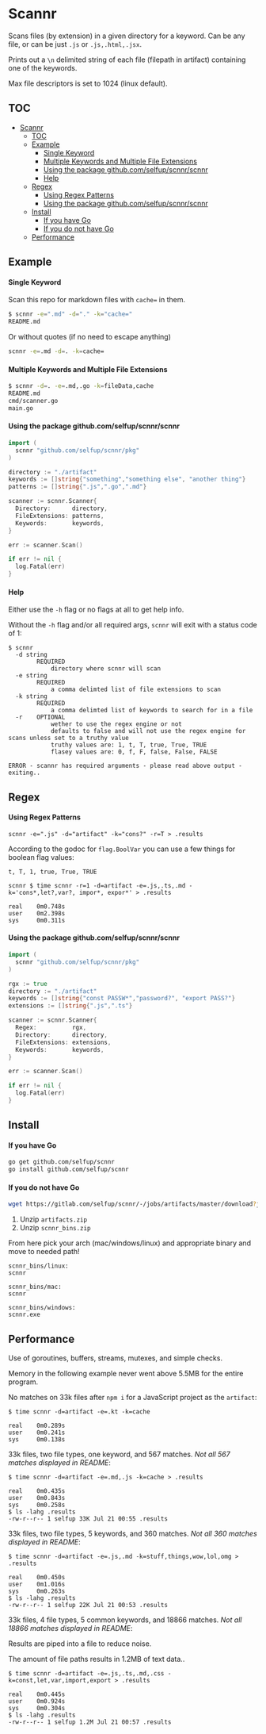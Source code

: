 # Scannr

Scans files (by extension) in a given directory for a keyword. Can be any file, or can be just `.js` or `.js,.html,.jsx`.

Prints out a `\n` delimited string of each file (filepath in artifact) containing one of the keywords.

Max file descriptors is set to 1024 (linux default).

## TOC

<!-- toc -->

- [Scannr](#scannr)
  - [TOC](#toc)
  - [Example](#example)
    - [Single Keyword](#single-keyword)
    - [Multiple Keywords and Multiple File Extensions](#multiple-keywords-and-multiple-file-extensions)
    - [Using the package github.com/selfup/scnnr/scnnr](#using-the-package-githubcomselfupscnnrscnnr)
    - [Help](#help)
  - [Regex](#regex)
    - [Using Regex Patterns](#using-regex-patterns)
    - [Using the package github.com/selfup/scnnr/scnnr](#using-the-package-githubcomselfupscnnrscnnr-1)
  - [Install](#install)
    - [If you have Go](#if-you-have-go)
    - [If you do not have Go](#if-you-do-not-have-go)
  - [Performance](#performance)

<!-- tocstop -->

## Example

#### Single Keyword

Scan this repo for markdown files with `cache=` in them.

```bash
$ scnnr -e=".md" -d="." -k="cache="
README.md
```

Or without quotes (if no need to escape anything)

```bash
scnnr -e=.md -d=. -k=cache=
```

#### Multiple Keywords and Multiple File Extensions

```bash
$ scnnr -d=. -e=.md,.go -k=fileData,cache
README.md
cmd/scanner.go
main.go
```

#### Using the package github.com/selfup/scnnr/scnnr

```go
import (
  scnnr "github.com/selfup/scnnr/pkg"
)

directory := "./artifact"
keywords := []string{"something","something else", "another thing"}
patterns := []string{".js",".go",".md"}

scanner := scnnr.Scanner{
  Directory:      directory,
  FileExtensions: patterns,
  Keywords:       keywords,
}

err := scanner.Scan()

if err != nil {
  log.Fatal(err)
}
```

#### Help

Either use the `-h` flag or no flags at all to get help info.

Without the `-h` flag and/or all required args, `scnnr` will exit with a status code of 1:

```
$ scnnr
  -d string
        REQUIRED
            directory where scnnr will scan
  -e string
        REQUIRED
            a comma delimted list of file extensions to scan
  -k string
        REQUIRED
            a comma delimted list of keywords to search for in a file
  -r    OPTIONAL
            wether to use the regex engine or not
            defaults to false and will not use the regex engine for scans unless set to a truthy value
            truthy values are: 1, t, T, true, True, TRUE
            flasey values are: 0, f, F, false, False, FALSE

ERROR - scannr has required arguments - please read above output - exiting..
```

## Regex

#### Using Regex Patterns

`scnnr -e=".js" -d="artifact" -k="cons?" -r=T > .results`

According to the godoc for `flag.BoolVar` you can use a few things for boolean flag values:

`t, T, 1, true, True, TRUE`

```
scnnr $ time scnnr -r=1 -d=artifact -e=.js,.ts,.md -k='cons*,let?,var?, impor*, expor*' > .results

real    0m0.748s
user    0m2.398s
sys     0m0.311s
```

#### Using the package github.com/selfup/scnnr/scnnr

```go
import (
  scnnr "github.com/selfup/scnnr/pkg"
)

rgx := true
directory := "./artifact"
keywords := []string{"const PASSW*","password?", "export PASS?"}
extensions := []string{".js",".ts"}

scanner := scnnr.Scanner{
  Regex:          rgx,
  Directory:      directory,
  FileExtensions: extensions,
  Keywords:       keywords,
}

err := scanner.Scan()

if err != nil {
  log.Fatal(err)
}
```

## Install

#### If you have Go

```bash
go get github.com/selfup/scnnr
go install github.com/selfup/scnnr
```

#### If you do not have Go

```bash
wget https://gitlab.com/selfup/scnnr/-/jobs/artifacts/master/download?job=scnnr_bins -O artifacts.zip
```

1. Unzip `artifacts.zip`
1. Unzip `scnnr_bins.zip`

From here pick your arch (mac/windows/linux) and appropriate binary and move to needed path!

```
scnnr_bins/linux:
scnnr

scnnr_bins/mac:
scnnr

scnnr_bins/windows:
scnnr.exe
```

## Performance

Use of goroutines, buffers, streams, mutexes, and simple checks.

Memory in the following example never went above 5.5MB for the entire program.

No matches on 33k files after `npm i` for a JavaScript project as the `artifact`:

```
$ time scnnr -d=artifact -e=.kt -k=cache

real    0m0.289s
user    0m0.241s
sys     0m0.138s
```

33k files, two file types, one keyword, and 567 matches. _Not all 567 matches displayed in README_:

```
$ time scnnr -d=artifact -e=.md,.js -k=cache > .results

real    0m0.435s
user    0m0.843s
sys     0m0.258s
$ ls -lahg .results
-rw-r--r-- 1 selfup 33K Jul 21 00:55 .results
```

33k files, two file types, 5 keywords, and 360 matches. _Not all 360 matches displayed in README_:

```
$ time scnnr -d=artifact -e=.js,.md -k=stuff,things,wow,lol,omg > .results

real    0m0.450s
user    0m1.016s
sys     0m0.263s
$ ls -lahg .results
-rw-r--r-- 1 selfup 22K Jul 21 00:53 .results
```

33k files, 4 file types, 5 common keywords, and 18866 matches. _Not all 18866 matches displayed in README_:

Results are piped into a file to reduce noise.

The amount of file paths results in 1.2MB of text data..

```
$ time scnnr -d=artifact -e=.js,.ts,.md,.css -k=const,let,var,import,export > .results

real    0m0.445s
user    0m0.924s
sys     0m0.304s
$ ls -lahg .results
-rw-r--r-- 1 selfup 1.2M Jul 21 00:57 .results
```
